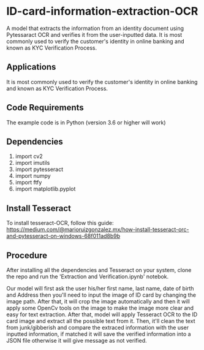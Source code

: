 # ID-card-information-extraction-OCR

A model that extracts the information from an identity document using Pytessaract OCR and verifies it from the user-inputted data. It is most commonly used to verify the customer's identity in online banking and known as KYC Verification Process.

## Applications

It is most commonly used to verify the customer's identity in online banking and known as KYC Verification Process.


## Code Requirements 

The example code is in Python (version 3.6 or higher will work)

## Dependencies

1) import cv2
2) import imutils
3) import pytesseract
4) import numpy
5) import ftfy
6) import matplotlib.pyplot

## Install Tesseract

To install tesseract-OCR, follow this guide:
https://medium.com/@marioruizgonzalez.mx/how-install-tesseract-orc-and-pytesseract-on-windows-68f011ad8b9b

## Procedure

After installing all the dependencies and Tesseract on your system, clone the repo and run the 'Extraction and Verification.ipynb' notebok.

Our model will first ask the user his/her first name, last name, date of birth and Address then you'll need to input the image of ID card by changing the image path. After that, it will crop the image automatically and then it will apply some OpenCv tools on the image to make the image more clear and easy for text extraction. After that, model will apply Tesseract OCR to the ID card image and extract all the possible text from it. Then, it'll clean the text from junk/gibberish and compare the extraced information with the user inputted information, if matched it will save the verified information into a JSON file otherwise it will give message as not verified. 
